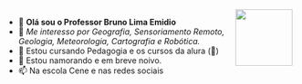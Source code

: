 <img align="right" width="100" height="100" src="https://1.bp.blogspot.com/-ldG3Q6DUHRM/VhXYjCTJjrI/AAAAAAAAB2s/UC2AkGT6xsQ/s1600-r/BANNER_BLOG_BRUNO.png">

- 👋 **Olá sou o Professor Bruno Lima Emidio** 
- 👀 _Me interesso por Geografia, Sensoriamento Remoto, Geologia, Meteorologia, Cartografia e Robótica._
- 🌱 Estou cursando Pedagogia e os cursos da alura (🤮)
- 💞️ Estou namorando e em breve noivo.
- 📫 Na escola Cene e nas redes sociais

<!---
ProfBrunoEmidio/ProfBrunoEmidio is a ✨ special ✨ repository because its `README.md` (this file) appears on your GitHub profile.
You can click the Preview link to take a look at your changes.
--->

